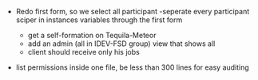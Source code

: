- Redo first form, so we select all participant
  -seperate every participant sciper in instances variables through the first form
    - get a self-formation on Tequila-Meteor
    - add an admin (all in IDEV-FSD group) view that shows all
    - client should receive only his jobs

- list permissions inside one file, be less than 300 lines for easy auditing
